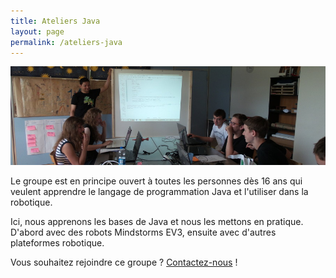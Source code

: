 ```yaml
---
title: Ateliers Java
layout: page
permalink: /ateliers-java
---
```


![Un de nos ateliers de programmation](/media/banners/java.jpg)

Le groupe est en principe ouvert à toutes les personnes dès 16 ans qui veulent
apprendre le langage de programmation Java et l'utiliser dans la robotique.

Ici, nous apprenons les bases de Java et nous les mettons en pratique.
D'abord avec des robots Mindstorms EV3, ensuite avec d'autres plateformes robotique.

Vous souhaitez rejoindre ce groupe ? [Contactez-nous](/contact) !
